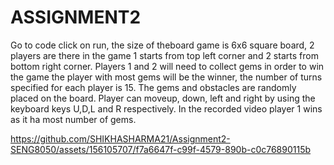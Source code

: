 # ASSIGNMENT2
Go to code click on run, the size of theboard game is 6x6 square board, 2 players are there in the game 1 starts from top left corner and 2 starts from bottom right corner. Players 1 and 2 will need to collect gems in order to win the game the player with most gems will be the winner, the number of turns specified for each player is 15. The gems and obstacles are randomly placed on the board. Player can moveup, down, left and right by using the keyboard keys U,D,L and R respectively. In the recorded video player 1 wins as it ha most number of gems.

https://github.com/SHIKHASHARMA21/Assignment2-SENG8050/assets/156105707/f7a6647f-c99f-4579-890b-c0c76890115b

